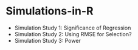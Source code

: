 # Simulations-in-R
- Simulation Study 1: Significance of Regression
- Simulation Study 2: Using RMSE for Selection?
- Simulation Study 3: Power

